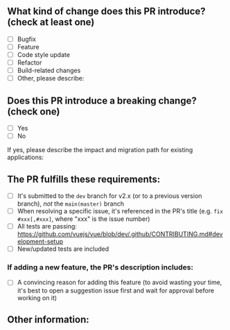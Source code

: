 <!--
Please make sure to read the Pull Request Guidelines:
https://github.com/vuejs/vue/blob/dev/.github/CONTRIBUTING.md#pull-request-guidelines
-->

<!-- PULL REQUEST TEMPLATE -->
<!-- (Update "[ ]" to "[x]" to check a box) -->

## **What kind of change does this PR introduce?** (check at least one)

- [ ] Bugfix
- [ ] Feature
- [ ] Code style update
- [ ] Refactor
- [ ] Build-related changes
- [ ] Other, please describe:

## **Does this PR introduce a breaking change?** (check one)

- [ ] Yes
- [ ] No

If yes, please describe the impact and migration path for existing applications:

## **The PR fulfills these requirements:**

- [ ] It's submitted to the `dev` branch for v2.x (or to a previous version branch), _not_ the `main(master)` branch
- [ ] When resolving a specific issue, it's referenced in the PR's title (e.g. `fix #xxx[,#xxx]`, where "xxx" is the issue number)
- [ ] All tests are passing: https://github.com/vuejs/vue/blob/dev/.github/CONTRIBUTING.md#development-setup
- [ ] New/updated tests are included

### If adding a **new feature**, the PR's description includes:
- [ ] A convincing reason for adding this feature (to avoid wasting your time, it's best to open a suggestion issue first and wait for approval before working on it)

## **Other information:**
